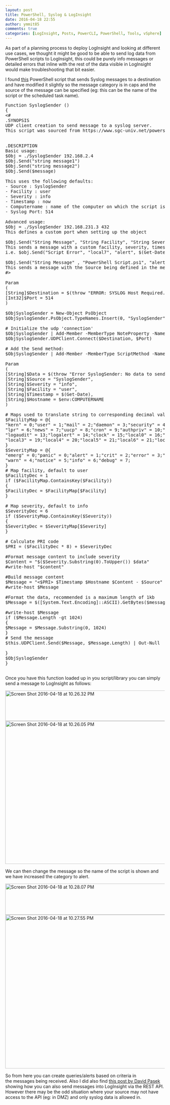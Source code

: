 ```yaml
---
layout: post
title: PowerShell, Syslog & LogInsight
date: 2016-04-18 22:55
author: ymmit85
comments: true
categories: [LogInsight, Posts, PowerCLI, PowerShell, Tools, vSphere]
---
```

As part of a planning process to deploy LogInsight and looking at different use cases, we thought it might be good to be able to send log data from PowerShell scripts to LogInsight, this could be purely info messages or detailed errors that inline with the rest of the data visible in LogInsight would make troubleshooting that bit easier.

I found <a href="https://www.sgc-univ.net/powershell-udp-client-and-syslog-messages/" target="_blank">this</a> PowerShell script that sends Syslog messages to a destination and have modified it slightly so the message category is in caps and the source of the message can be specified (eg: this can be the name of the script or the scheduled task name).
<pre class="brush:powershell">Function SyslogSender ()
{
&lt;#
.SYNOPSIS
UDP client creation to send message to a syslog server.
This script was sourced from https://www.sgc-univ.net/powershell-udp-client-and-syslog-messages/.


.DESCRIPTION
Basic usage:
$Obj = ./SyslogSender 192.168.2.4
$Obj.Send("string message1")
$Obj.Send("string message2")
$Obj.Send($message)

This uses the following defaults:
- Source : SyslogSender
- Facility : user
- Severity : info
- Timestamp : now
- Computername : name of the computer on which the script is executed.
- Syslog Port: 514

Advanced usage:
$Obj = ./SyslogSender 192.168.231.3 432
This defines a custom port when setting up the object

$Obj.Send("String Message", "String Facility", "String Severity", "String Timestamp", "String Hostname")
This sends a message with a custom facility, severity, timestamp and hostname.
i.e. $obj.Send("Script Error", "local7", "alert", $(Get-Date), $env:COMPUTERNAME)

$Obj.Send("String Message" , "PowerShell Script.ps1", "alert", "user")
This sends a message with the Source being defined in the message as "PowerShell Script.ps1", the message is also an "alert".
#&gt;

Param
(
[String]$Destination = $(throw "ERROR: SYSLOG Host Required..."),
[Int32]$Port = 514
)

$ObjSyslogSender = New-Object PsObject
$ObjSyslogSender.PsObject.TypeNames.Insert(0, "SyslogSender")

# Initialize the udp 'connection'
$ObjSyslogSender | Add-Member -MemberType NoteProperty -Name UDPClient -Value $(New-Object System.Net.Sockets.UdpClient)
$ObjSyslogSender.UDPClient.Connect($Destination, $Port)

# Add the Send method:
$ObjSyslogSender | Add-Member -MemberType ScriptMethod -Name Send -Value {

Param
(
[String]$Data = $(throw "Error SyslogSender: No data to send!"),
[String]$Source = "SyslogSender",
[String]$Severity = "info",
[String]$Facility = "user",
[String]$Timestamp = $(Get-Date),
[String]$Hostname = $env:COMPUTERNAME
)

# Maps used to translate string to corresponding decimal value
$FacilityMap = @{
"kern" = 0;"user" = 1;"mail" = 2;"daemon" = 3;"security" = 4;"auth" = 4;"syslog" = 5;
"lpr" = 6;"news" = 7;"uucp" = 8;"cron" = 9;"authpriv" = 10;"ftp" = 11;"ntp" = 12;
"logaudit" = 13;"logalert" = 14;"clock" = 15;"local0" = 16;"local1" = 17;"local2" = 18;
"local3" = 19;"local4" = 20;"local5" = 21;"local6" = 21;"local7" = 23;
}
$SeverityMap = @{
"emerg" = 0;"panic" = 0;"alert" = 1;"crit" = 2;"error" = 3;"err" = 3;"warning" = 4;
"warn" = 4;"notice" = 5;"info" = 6;"debug" = 7;
}
# Map facility, default to user
$FacilityDec = 1
if ($FacilityMap.ContainsKey($Facility))
{
$FacilityDec = $FacilityMap[$Facility]
}

# Map severity, default to info
$SeverityDec = 6
if ($SeverityMap.ContainsKey($Severity))
{
$SeverityDec = $SeverityMap[$Severity]
}

# Calculate PRI code
$PRI = ($FacilityDec * 8) + $SeverityDec

#Format message content to include severity
$Content = "$($Severity.Substring(0).ToUpper()) $data"
#write-host "$content"

#Build message content
$Message = "&lt;$PRI&gt; $Timestamp $Hostname $Content - $Source"
#write-host $Message

#Format the data, recommended is a maximum length of 1kb
$Message = $([System.Text.Encoding]::ASCII).GetBytes($message)

#write-host $Message
if ($Message.Length -gt 1024)
{
$Message = $Message.Substring(0, 1024)
}
# Send the message
$this.UDPClient.Send($Message, $Message.Length) | Out-Null

}
$ObjSyslogSender
}

</pre>
Once you have this function loaded up in you script/library you can simply send a message to LogInsight as follows:

<img class="alignnone size-full wp-image-153" src="https://ymmitsblog.files.wordpress.com/2016/04/screen-shot-2016-04-18-at-10-26-32-pm.png" alt="Screen Shot 2016-04-18 at 10.26.32 PM" width="651" height="96" />

<img class="alignnone size-full wp-image-152" src="https://ymmitsblog.files.wordpress.com/2016/04/screen-shot-2016-04-18-at-10-26-05-pm.png" alt="Screen Shot 2016-04-18 at 10.26.05 PM" width="1091" height="451" />

We can then change the message so the name of the script is shown and we have increased the category to alert.

<img class="alignnone size-full wp-image-155" src="https://ymmitsblog.files.wordpress.com/2016/04/screen-shot-2016-04-18-at-10-28-07-pm.png" alt="Screen Shot 2016-04-18 at 10.28.07 PM" width="657" height="98" />

<img class="alignnone size-full wp-image-154" src="https://ymmitsblog.files.wordpress.com/2016/04/screen-shot-2016-04-18-at-10-27-55-pm.png" alt="Screen Shot 2016-04-18 at 10.27.55 PM" width="1091" height="485" />

So from here you can create queries/alerts based on criteria in the messages being received. Also I did also find <a href="http://blog.igics.com/2016/04/esxi-host-vcpupcpu-reporting-via.html" target="_blank">this post by David Pasek</a> showing how you can also send messages into LogInsight via the REST API. However there may be the odd situation where your source may not have access to the API (eg: in DMZ) and only syslog data is allowed in.

&nbsp;

&nbsp;

&nbsp;
